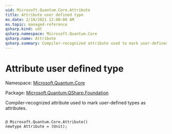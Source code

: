 ```yaml
---
uid: Microsoft.Quantum.Core.Attribute
title: Attribute user defined type
ms.date: 2/10/2021 12:00:00 AM
ms.topic: managed-reference
qsharp.kind: udt
qsharp.namespace: Microsoft.Quantum.Core
qsharp.name: Attribute
qsharp.summary: Compiler-recognized attribute used to mark user-defined types as attributes.
---
```


# Attribute user defined type

Namespace: [Microsoft.Quantum.Core](xref:Microsoft.Quantum.Core)

Package: [Microsoft.Quantum.QSharp.Foundation](https://nuget.org/packages/Microsoft.Quantum.QSharp.Foundation)


Compiler-recognized attribute used to mark user-defined types as attributes.

```qsharp

@ Microsoft.Quantum.Core.Attribute()
newtype Attribute = (Unit);
```

